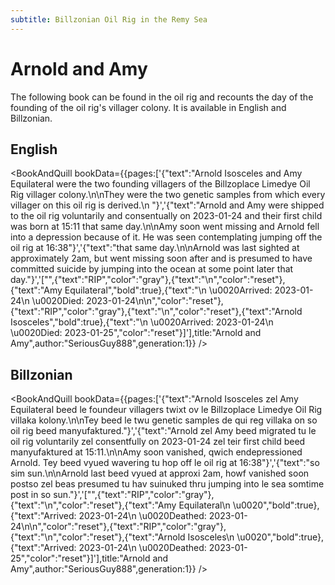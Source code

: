 ```yaml
---
subtitle: Billzonian Oil Rig in the Remy Sea
---
```


# Arnold and Amy
The following book can be found in the oil rig and recounts the day of the founding of the oil rig's villager colony. It is available in English and Billzonian.

## English
<BookAndQuill bookData={{pages:['{"text":"Arnold Isosceles and Amy Equilateral were the two founding villagers of the Billzoplace Limedye Oil Rig villager colony.\\n\\nThey were the two genetic samples from which every villager on this oil rig is derived.\\n "}','{"text":"Arnold and Amy were shipped to the oil rig voluntarily and consentually on 2023-01-24 and their first child was born at 15:11 that same day.\\n\\nAmy soon went missing and Arnold fell into a depression because of it. He was seen contemplating jumping off the oil rig at 16:38"}','{"text":"that same day.\\n\\nArnold was last sighted at approximately 2am, but went missing soon after and is presumed to have committed suicide by jumping into the ocean at some point later that day."}','["",{"text":"RIP","color":"gray"},{"text":"\\n","color":"reset"},{"text":"Amy Equilateral","bold":true},{"text":"\\n \\u0020Arrived: 2023-01-24\\n \\u0020Died: 2023-01-24\\n\\n","color":"reset"},{"text":"RIP","color":"gray"},{"text":"\\n","color":"reset"},{"text":"Arnold Isosceles","bold":true},{"text":"\\n \\u0020Arrived: 2023-01-24\\n \\u0020Died: 2023-01-25","color":"reset"}]'],title:"Arnold and Amy",author:"SeriousGuy888",generation:1}} />

## Billzonian
<BookAndQuill bookData={{pages:['{"text":"Arnold Isosceles zel Amy Equilateral beed le foundeur villagers twixt ov le Billzoplace Limedye Oil Rig villaka kolony.\\n\\nTey beed le twu genetic samples de qui reg villaka on so oil rig beed manyufaktured."}','{"text":"Arnold zel Amy beed migrated tu le oil rig voluntarily zel consentfully on 2023-01-24 zel teir first child beed manyufaktured at 15:11.\\n\\nAmy soon vanished, qwich endepressioned Arnold. Tey beed vyued wavering tu hop off le oil rig at 16:38"}','{"text":"so sim sun.\\n\\nArnold last beed vyued at approxi 2am, howf vanished soon postso zel beas presumed tu hav suinuked thru jumping into le sea somtime post in so sun."}','["",{"text":"RIP","color":"gray"},{"text":"\\n","color":"reset"},{"text":"Amy Equilateral\\n \\u0020","bold":true},{"text":"Arrived: 2023-01-24\\n \\u0020Deathed: 2023-01-24\\n\\n","color":"reset"},{"text":"RIP","color":"gray"},{"text":"\\n","color":"reset"},{"text":"Arnold Isosceles\\n \\u0020","bold":true},{"text":"Arrived: 2023-01-24\\n \\u0020Deathed: 2023-01-25","color":"reset"}]'],title:"Arnold and Amy",author:"SeriousGuy888",generation:1}} />